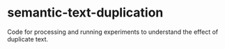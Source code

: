 # semantic-text-duplication
Code for processing and running experiments to understand the effect of duplicate text.
